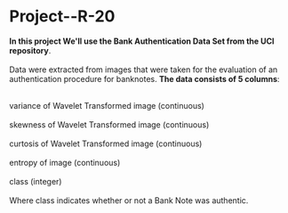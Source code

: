 # Project--R-20

<table>
  
**In this project We'll use the Bank Authentication Data Set from the UCI repository**.<br></br>
Data were extracted from images that were taken for the evaluation of an authentication procedure for banknotes.
**The data consists of 5 columns**:<br></br>

variance of Wavelet Transformed image (continuous)<br></br>
skewness of Wavelet Transformed image (continuous)<br></br>
curtosis of Wavelet Transformed image (continuous)<br></br>
entropy of image (continuous)<br></br>
class (integer)<br></br>
Where class indicates whether or not a Bank Note was authentic.



</table>
